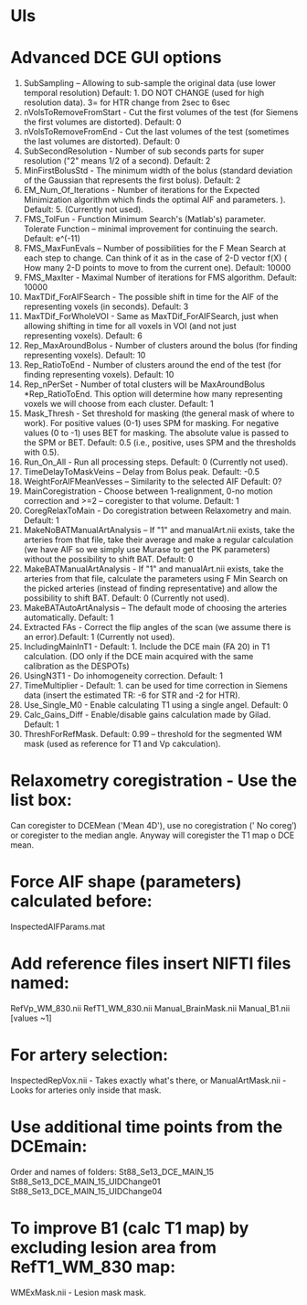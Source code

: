 # UIs
# Advanced DCE GUI options
1. SubSampling – Allowing to sub-sample the original data (use lower temporal resolution)
   Default: 1. DO NOT CHANGE (used for high resolution data).  3= for HTR change from 2sec to 6sec
2. nVolsToRemoveFromStart - Cut the first volumes of the test (for Siemens the first volumes are distorted).  Default: 0
3. nVolsToRemoveFromEnd - Cut the last volumes of the test (sometimes the last volumes are distorted).  Default: 0
4. SubSecondResolution - Number of sub seconds parts for super resolution ("2" means 1/2 of a second). Default: 2
5. MinFirstBolusStd - The minimum width of the bolus (standard deviation of the Gaussian that represents the first bolus). Default: 2
6. EM_Num_Of_Iterations - Number of iterations for the Expected Minimization algorithm which finds the optimal AIF and parameters. ). 
   Default: 5. (Currently not used).
7. FMS_TolFun - Function Minimum Search's (Matlab's) parameter. Tolerate Function – minimal improvement for continuing the search.   
   Default: e^(-11)
8. FMS_MaxFunEvals – Number of possibilities for the F Mean Search at each step to change. Can think of it as in the case of 2-D vector 
   f(X) ( How many 2-D  points to move to from the current one). Default: 10000
9. FMS_MaxIter - Maximal Number of iterations for FMS algorithm. Default: 10000
10. MaxTDif_ForAIFSearch - The possible shift in time for the AIF of the representing voxels (in seconds). Default: 3
11. MaxTDif_ForWholeVOI - Same as MaxTDif_ForAIFSearch, just when allowing shifting in time for all voxels in VOI (and not just         
    representing voxels). Default: 6
12. Rep_MaxAroundBolus - Number of clusters around the bolus (for finding representing voxels). Default: 10
13. Rep_RatioToEnd - Number of clusters around the end of the test (for finding representing voxels). Default: 10
14. Rep_nPerSet - Number of total clusters will be MaxAroundBolus *Rep_RatioToEnd. This option will determine how many representing  
    voxels we will choose from each cluster. Default: 1
15. Mask_Thresh - Set threshold for masking (the general mask of where to work).
    For positive values (0-1) uses SPM for masking.
    For negative values (0 to -1) uses BET for masking.
    The absolute value is passed to the SPM or BET. 
    Default: 0.5 (i.e., positive, uses SPM and the thresholds with 0.5).
16. Run_On_All - Run all processing steps. Default: 0 (Currently not used).
17. TimeDelayToMaskVeins – Delay from Bolus peak.  Default: -0.5
18. WeightForAIFMeanVesses – Similarity to the selected AIF Default: 0?
19. MainCoregistration - Choose between 1-realignment, 0-no motion correction and >=2 – coregister to that volume. Default: 1
20. CoregRelaxToMain - Do coregistration between Relaxometry and main. Default: 1
21. MakeNoBATManualArtAnalysis – If "1" and manualArt.nii exists, take the arteries from that file, take their average and make a 
    regular calculation (we have AIF so we simply use Murase to get the PK parameters) without the possibility to shift BAT. Default: 0
22. MakeBATManualArtAnalysis - If "1" and manualArt.nii exists, take the arteries from that file, calculate the parameters using F Min 
    Search on the picked arteries (instead of finding representative) and allow the possibility to shift BAT. Default: 0 (Currently not 
    used). 
23. MakeBATAutoArtAnalysis – The default mode of choosing the arteries automatically. Default: 1
24. Extracted FAs - Correct the flip angles of the scan (we assume there is an error).Default: 1 (Currently not used).
25. IncludingMainInT1 - Default: 1. Include the DCE main (FA 20) in T1 calculation. (DO only if the DCE main acquired with the same  
    calibration as the DESPOTs)
26. UsingN3T1 - Do inhomogeneity correction.  Default: 1
27. TimeMultiplier - Default: 1. can be used for time correction in Siemens data  (insert the estimated TR: -6 for STR and -2 for HTR).
28. Use_Single_M0 - Enable calculating T1 using a single angel. Default: 0
29. Calc_Gains_Diff - Enable/disable gains calculation made by Gilad. Default: 1
30. ThreshForRefMask. Default: 0.99 – threshold for the segmented WM mask (used as reference for T1 and Vp  cakculation).

# Relaxometry coregistration - Use the list box:
Can coregister to DCEMean ('Mean 4D'), use no coregistration (' No coreg’) or coregister to the median angle. Anyway will coregister the
T1 map o DCE mean.

# Force AIF shape (parameters) calculated before:  
InspectedAIFParams.mat

# Add reference files insert NIFTI files named:
RefVp_WM_830.nii
RefT1_WM_830.nii
Manual_BrainMask.nii
Manual_B1.nii [values ~1]

# For artery selection:
InspectedRepVox.nii - Takes exactly what's there, or
ManualArtMask.nii - Looks for arteries only inside that mask.

# Use additional time points from the DCEmain:
Order and names of folders:
St88_Se13_DCE_MAIN_15
St88_Se13_DCE_MAIN_15_UIDChange01
St88_Se13_DCE_MAIN_15_UIDChange04

# To improve B1 (calc T1 map) by excluding lesion area from RefT1_WM_830 map:
WMExMask.nii - Lesion mask mask.
